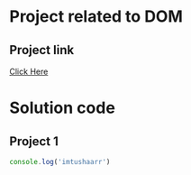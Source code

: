 # Project related to DOM

## Project link
[Click Here](https://stackblitz.com/edit/vitejs-vite-jdop63?file=index.html)

# Solution code

## Project 1

```javascript
console.log('imtushaarr')

```
